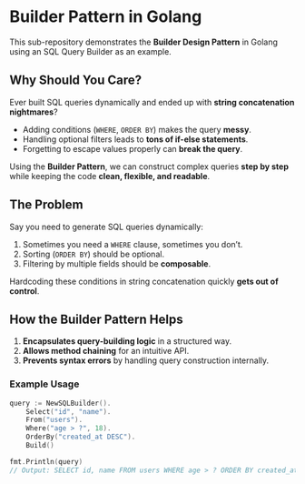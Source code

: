 # **Builder Pattern in Golang**  

This sub-repository demonstrates the **Builder Design Pattern** in Golang using an SQL Query Builder as an example.  

## **Why Should You Care?**  

Ever built SQL queries dynamically and ended up with **string concatenation nightmares**?  

- Adding conditions (`WHERE`, `ORDER BY`) makes the query **messy**.  
- Handling optional filters leads to **tons of if-else statements**.  
- Forgetting to escape values properly can **break the query**.  

Using the **Builder Pattern**, we can construct complex queries **step by step** while keeping the code **clean, flexible, and readable**.  

## **The Problem**  

Say you need to generate SQL queries dynamically:  

1. Sometimes you need a `WHERE` clause, sometimes you don’t.  
2. Sorting (`ORDER BY`) should be optional.  
3. Filtering by multiple fields should be **composable**.  

Hardcoding these conditions in string concatenation quickly **gets out of control**.  

## **How the Builder Pattern Helps**  

1. **Encapsulates query-building logic** in a structured way.  
2. **Allows method chaining** for an intuitive API.  
3. **Prevents syntax errors** by handling query construction internally.  

### **Example Usage**  

```go
query := NewSQLBuilder().
    Select("id", "name").
    From("users").
    Where("age > ?", 18).
    OrderBy("created_at DESC").
    Build()

fmt.Println(query) 
// Output: SELECT id, name FROM users WHERE age > ? ORDER BY created_at DESC;
```
